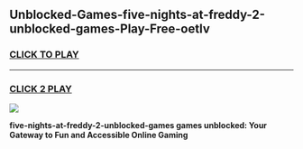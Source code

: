 
## Unblocked-Games-five-nights-at-freddy-2-unblocked-games-Play-Free-oetlv
<h3>
<a href="https://premium76.site?title=five-nights-at-freddy-2-unblocked-games&ref=10A">CLICK TO PLAY</a></h3>
<hr>

<h3>
<a href="https://premium76.site?title=five-nights-at-freddy-2-unblocked-games&ref=10A">CLICK 2 PLAY</a>
  
</h3>

<a href="https://premium76.site?title=five-nights-at-freddy-2-unblocked-games&ref=10A"><img src="https://clearcache.store/games.png"></a>


**five-nights-at-freddy-2-unblocked-games games unblocked: Your Gateway to Fun and Accessible Online Gaming**

